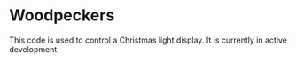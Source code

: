 # Woodpeckers

This code is used to control a Christmas light display. It is currently in active development.

